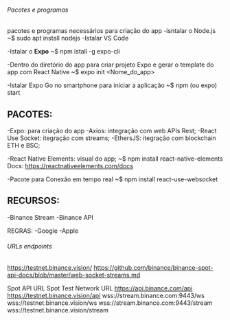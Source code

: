 ###### Pacotes e programas ######
pacotes e programas necessários para criação do app
-isntalar o Node.js
~$ sudo apt install nodejs
-Istalar VS Code

-Istalar o **Expo**
~$ npm istall -g expo-cli

-Dentro do diretório do app para criar projeto Expo
 e gerar o template do app com React Native
~$ expo init <Nome_do_app>


-Istalar Expo Go no smartphone
 para iniciar a aplicação 
~$ npm (ou expo) start


## PACOTES:
-Expo: para criação do app
-Axios: integração com web APIs Rest;
-React Use Socket: itegração com streams;
-EthersJS: itegração com blockchain ETH e BSC;

-React Native Elements: visual do app;
~$ npm install react-native-elements
 Docs: https://reactnativeelements.com/docs

-Pacote para Conexão em tempo real 
~$ npm install react-use-websocket

## RECURSOS:
-Binance Stream
-Binance API

REGRAS:
-Google
-Apple 

###### URLs endpoints ##############
https://testnet.binance.vision/
https://github.com/binance/binance-spot-api-docs/blob/master/web-socket-streams.md

Spot API URL	                                   Spot Test Network URL
https://api.binance.com/api	               https://testnet.binance.vision/api
wss://stream.binance.com:9443/ws	       wss://testnet.binance.vision/ws
wss://stream.binance.com:9443/stream	       wss://testnet.binance.vision/stream

